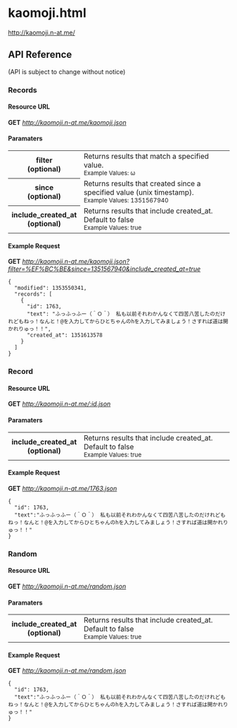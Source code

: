 # kaomoji.html

http://kaomoji.n-at.me/

## API Reference

(API is subject to change without notice)

### Records

#### Resource URL

**GET** *http://kaomoji.n-at.me/kaomoji.json*

#### Paramaters

<table>
  <tbody>
    <tr>
      <th>
        filter<br />
        (optional)
      </th>
      <td>
        Returns results that match a specified value.<br />
        <small>Example Values: ω</small>
      </td>
    </tr>
    <tr>
      <th>
        since<br />
        (optional)
      </th>
      <td>
        Returns results that created since a specified value (unix timestamp).<br />
        <small>Example Values: 1351567940</small>
      </td>
    </tr>
    <tr>
      <th>
        include_created_at<br />
        (optional)
      </th>
      <td>
        Returns results that include created_at. Default to false<br />
        <small>Example Values: true</small>
      </td>
    </tr>
  </tbody>
</table>

#### Example Request

**GET** *http://kaomoji.n-at.me/kaomoji.json?filter=%EF%BC%BE&since=1351567940&include_created_at=true*

    {
      "modified": 1353550341,
      "records": [
        {
          "id": 1763,
          "text": "ふっふっふー（＾Ｏ＾） 私も以前それわかんなくて四苦八苦したのだけれどもねっ！なんと！@を入力してからひとちゃんのhを入力してみましょう！さすれば道は開かれりゅっ！！",
          "created_at": 1351613578
        }
      ]
    }

### Record

#### Resource URL

**GET** *http://kaomoji.n-at.me/:id.json*

#### Paramaters

<table>
  <tbody>
    <tr>
      <th>
        include_created_at<br />
        (optional)
      </th>
      <td>
        Returns results that include created_at. Default to false<br />
        <small>Example Values: true</small>
      </td>
    </tr>
  </tbody>
</table>

#### Example Request

**GET** *http://kaomoji.n-at.me/1763.json*

    {
      "id": 1763,
      "text":"ふっふっふー（＾Ｏ＾） 私も以前それわかんなくて四苦八苦したのだけれどもねっ！なんと！@を入力してからひとちゃんのhを入力してみましょう！さすれば道は開かれりゅっ！！"
    }

### Random

#### Resource URL

**GET** *http://kaomoji.n-at.me/random.json*

#### Paramaters

<table>
  <tbody>
    <tr>
      <th>
        include_created_at<br />
        (optional)
      </th>
      <td>
        Returns results that include created_at. Default to false<br />
        <small>Example Values: true</small>
      </td>
    </tr>
  </tbody>
</table>

#### Example Request

**GET** *http://kaomoji.n-at.me/random.json*

    {
      "id": 1763,
      "text":"ふっふっふー（＾Ｏ＾） 私も以前それわかんなくて四苦八苦したのだけれどもねっ！なんと！@を入力してからひとちゃんのhを入力してみましょう！さすれば道は開かれりゅっ！！"
    }

